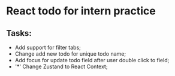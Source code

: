 # React todo for intern practice

## Tasks:
- Add support for filter tabs;
- Change add new todo for unique todo name;
- Add focus for update todo field after user double click to field;
- '*' Change Zustand to React Context;